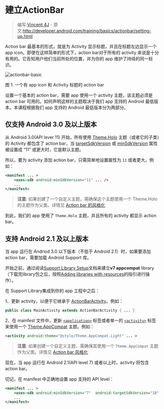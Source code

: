 # 建立ActionBar

> 编写:[Vincent 4J](http://github.com/vincent4j) - 原文:<http://developer.android.com/training/basics/actionbar/setting-up.html>

Action bar 最基本的形式，就是为 Activity 显示标题，并且在标题左边显示一个 app icon。即使在这样简单的形式下，action bar对于所有的 activity 来说是十分有用的。它告知用户他们当前所处的位置，并为你的 app 维护了持续的同一标识。

![actionbar-basic](actionbar-basic.png)

图 1. 一个有 app icon 和 Activity 标题的 action bar

设置一个基本的 action bar，需要 app 使用一个 activity 主题，该主题必须是 action bar 可用的。如何声明这样的主题取决于我们 app 支持的 Android 最低版本。本课程根据我们 app 支持的 Android 最低版本分为两部分。

## 仅支持 Android 3.0 及以上版本

从 Android 3.0(API lever 11) 开始，所有使用 [Theme.Holo](http://developer.android.com/reference/android/R.style.html#Theme_Holo) 主题（或者它的子类）的 Activity 都包含了 action bar，当 [targetSdkVersion](http://developer.android.com/guide/topics/manifest/uses-sdk-element.html#target) 或 [minSdkVersion](http://developer.android.com/guide/topics/manifest/uses-sdk-element.html#min) 属性被设置成 “11” 或更大时，它是默认主题。

所以，要为 activity 添加 action bar，只需简单地设置属性为 `11` 或者更大。例如：

```xml
<manifest ... >
    <uses-sdk android:minSdkVersion="11" ... />
    ...
</manifest>
```

> **注意**: 如果创建了一个自定义主题，需确保这个主题使用一个 Theme.Holo的主题作为父类。详情见 [Action bar 的风格化](styling.html)

到此，我们的 app 使用了 `Theme.Holo` 主题，并且所有的 activity 都显示 action bar。

## 支持 Android 2.1 及以上版本

当 app 运行在 Andriod 3.0 以下版本（不低于 Android 2.1）时，如果要添加 action bar，需要加载 Android Support 库。

开始之前，通过阅读[Support Library Setup](http://developer.android.com/tools/support-library/setup.html)文档来建立**v7 appcompat** library（下载完library包之后，按照[Adding libraries with resources](http://developer.android.com/tools/support-library/setup.html#libs-with-res)的指引进行操作）。

在 Support Library集成到你的 app 工程中之后：

1、更新 activity，以便于它继承于 [ActionBarActivity](http://developer.android.com/reference/android/support/v7/app/ActionBarActivity.html)。例如：

```java
public class MainActivity extends ActionBarActivity { ... }
```

2、在 mainfest 文件中，更新 [`<application>`](http://developer.android.com/guide/topics/manifest/application-element.html) 标签或者单一的 [`<activity>`](http://developer.android.com/guide/topics/manifest/application-element.html) 标签来使用一个 [Theme.AppCompat](http://developer.android.com/reference/android/support/v7/appcompat/R.style.html#Theme_AppCompat) 主题。例如：

```xml
<activity android:theme="@style/Theme.AppCompat.Light" ... >
```

> **注意**: 如果创建一个自定义主题，需确保其使用一个 `Theme.AppCompat` 主题作为父类。详情见 [Action bar 风格化](styling.html)

现在，当 app 运行在 Android 2.1(API level 7) 或者以上时，activity 将包含 action bar。

切记，在 manifest 中正确地设置 app 支持的 API level：

```xml
<manifest ... >
    <uses-sdk android:minSdkVersion="7"  android:targetSdkVersion="18" />
    ...
</manifest>
```

